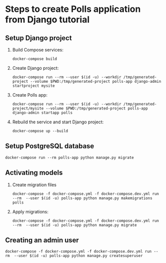 # Steps to create Polls application from Django tutorial

## Setup Django project

1. Build Compose services:
    ```
    docker-compose build
    ```

2. Create Django project:
    ```
    docker-compose run --rm --user $(id -u) --workdir /tmp/generated-project --volume $PWD:/tmp/generated-project polls-app django-admin startproject mysite
    ```

3. Create Polls app:
    ```
    docker-compose run --rm --user $(id -u) --workdir /tmp/generated-project/mysite --volume $PWD:/tmp/generated-project polls-app django-admin startapp polls
    ```

4. Rebuild the service and start Django project:
    ```
    docker-compose up --build
    ```
   
## Setup PostgreSQL database

```
docker-compose run --rm polls-app python manage.py migrate
```

## Activating models

1. Create migration files
    ```
    docker-compose -f docker-compose.yml -f docker-compose.dev.yml run --rm  --user $(id -u) polls-app python manage.py makemigrations polls
    ```

2. Apply migrations:
    ```
    docker-compose -f docker-compose.yml -f docker-compose.dev.yml run --rm  --user $(id -u) polls-app python manage.py migrate
    ```

## Creating an admin user

```
docker-compose -f docker-compose.yml -f docker-compose.dev.yml run --rm  --user $(id -u) polls-app python manage.py createsuperuser
```
